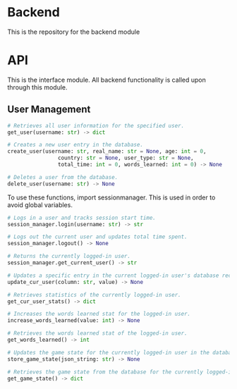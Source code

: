 # Backend

This is the repository for the backend module


# API

This is the interface module. All backend functionality is called upon through this module.

## User Management
```python
# Retrieves all user information for the specified user.
get_user(username: str) -> dict

# Creates a new user entry in the database.
create_user(username: str, real_name: str = None, age: int = 0, 
                country: str = None, user_type: str = None, 
                total_time: int = 0, words_learned: int = 0) -> None

# Deletes a user from the database.
delete_user(username: str) -> None
```
To use these functions, import sessionmanager.
This is used in order to avoid global variables.
```python
# Logs in a user and tracks session start time.
session_manager.login(username: str) -> str

# Logs out the current user and updates total time spent.
session_manager.logout() -> None

# Returns the currently logged-in user.
session_manager.get_current_user() -> str
```
```python
# Updates a specific entry in the current logged-in user's database record.
update_cur_user(column: str, value) -> None

# Retrieves statistics of the currently logged-in user.
get_cur_user_stats() -> dict

# Increases the words learned stat for the logged-in user.
increase_words_learned(value: int) -> None

# Retrieves the words learned stat of the logged-in user.
get_words_learned() -> int

# Updates the game state for the currently logged-in user in the database.
store_game_state(json_string: str) -> None

# Retrieves the game state from the database for the currently logged-in user.
get_game_state() -> dict
```
